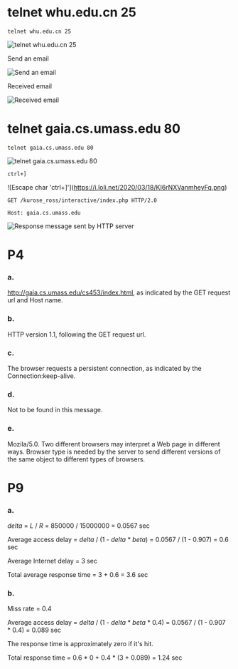 # telnet whu.edu.cn 25

`telnet whu.edu.cn 25`

![telnet whu.edu.cn 25](https://i.loli.net/2020/03/19/sfgP4FBhqo6u2Ww.png)

Send an email

![Send an email](https://i.loli.net/2020/03/19/qEClSk71jVPDphH.png)

Received email

![Received email](https://i.loli.net/2020/03/19/v7c23xLUYCiHJaQ.png)

# telnet gaia.cs.umass.edu 80

`telnet gaia.cs.umass.edu 80`

![telnet gaia.cs.umass.edu 80](https://i.loli.net/2020/03/18/a85wcQMRSF7vq42.png)

`ctrl+]`

![Escape char 'ctrl+]'](https://i.loli.net/2020/03/18/KI6rNXVanmheyFq.png)

`GET /kurose_ross/interactive/index.php HTTP/2.0`

`Host: gaia.cs.umass.edu`

![Response message sent by HTTP server](https://i.loli.net/2020/03/18/REWt4CQvzfHcMxw.png)

# P4

### a.

http://gaia.cs.umass.edu/cs453/index.html, as indicated by the GET request url and Host name.

### b.

HTTP version 1.1, following the GET request url.

### c.

The browser requests a persistent connection, as indicated by the Connection:keep-alive.

### d.

Not to be found in this message.

### e.

Mozila/5.0. Two different browsers may interpret a Web page in different ways. Browser type is needed by the server to send different versions of the same object to different types of browsers.

# P9

### a.

*delta* = *L* / *R* = 850000 / 15000000 = 0.0567 sec

Average access delay = *delta* / (1 - *delta* * *beta*) = 0.0567 / (1 - 0.907) = 0.6 sec

Average Internet delay = 3 sec

Total average response time = 3 + 0.6 = 3.6 sec

### b.

Miss rate = 0.4

Average access delay = *delta* / (1 - *delta* * *beta* * 0.4) = 0.0567 / (1 - 0.907 * 0.4) = 0.089 sec

The response time is approximately zero if it's hit.

Total response time = 0.6 * 0 + 0.4 * (3 + 0.089) = 1.24 sec
